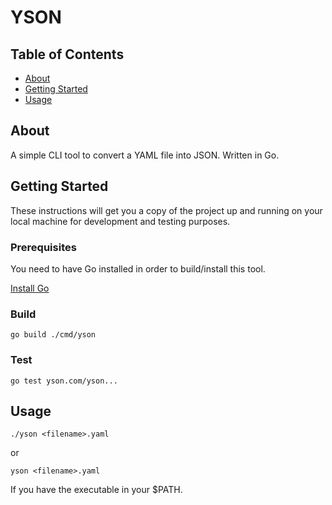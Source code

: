 # YSON

## Table of Contents

- [About](#about)
- [Getting Started](#getting_started)
- [Usage](#usage)

## About <a name = "about"></a>

A simple CLI tool to convert a YAML file into JSON. Written in Go.

## Getting Started <a name = "getting_started"></a>

These instructions will get you a copy of the project up and running on your local machine for development and testing purposes.

### Prerequisites

You need to have Go installed in order to build/install this tool.

<a href="https://golang.org/dl/">Install Go</a>


### Build

```
go build ./cmd/yson
```

### Test

```
go test yson.com/yson...
```

## Usage <a name = "usage"></a>

```
./yson <filename>.yaml
```
or
```
yson <filename>.yaml
```
If you have the executable in your $PATH.